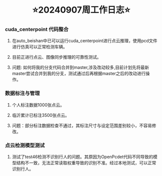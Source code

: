 # <div align='center'> ⭐20240907周工作日志⭐ </div>

### cuda_centerpoint 代码整合

1. 在auto_beishan中已可以运行cuda_centerpoint进行点云推理，使用pcd文件进行仿真可以正常检测车辆。

2. 目前正进行点云、图像同步推理的可靠性测试。

3. 问题: 如何将我的分支代码合并到master,涉及改动较多,目前计划先将最新master尝试合并到我的分支，测试通过后再根据master之后的改动进行操作。

### 数据标注与管理

1. 个人标注数据1000张点云。

2. 临沂累计已标注3500张点云。

3. 问题：部分标注数据检查不通过，其标注尺寸与设定范围差别较小，不容易修改。

### 点云检测模型测试

1. 测试了test46检测不识别行人的问题。其原因为OpenPcdet代码不同导致的模型结构不一致，无法正常读取权重导致的识别不准。经过本地测试，可以正常识别行人。
